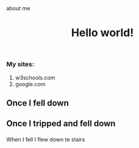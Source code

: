 <html>
  <head>
  </head>
  <body>
    <nav>
      about me
      </nav>
    <header>
      <H1>
        Hello world!
      </H1>
      </header>
      <main>
        <aside>
          <h3>My sites:</h3>
          <ol>
            <li>w3schools.com</li>
            <li>google.com</li>
          </ol>
          </aside>
        <article>
          <H2>Once I fell down<H2>
            <p>
              Once I tripped and fell down
            </p>
        </article>
        <footer>
          <p>
            When I fell I flew down te stairs
          </p>
        </footer>
      </main> 
  </body>
</html>
  
